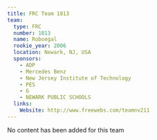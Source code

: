 ```yaml
---
title: FRC Team 1813
team:
  type: FRC
  number: 1813
  name: Roboegal
  rookie_year: 2006
  location: Newark, NJ, USA
  sponsors:
    - ADP
    - Mercedes Benz
    - New Jersey Institute of Technology
    - PES
    - G
    - NEWARK PUBLIC SCHOOLS
  links:
    Website: http://www.freewebs.com/teamnv211
---
```

No content has been added for this team